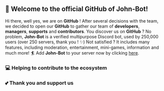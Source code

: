 ## 👋 Welcome to the official GitHub of John-Bot!

Hi there, well yes, we are on **GitHub** ! After several decisions with the team, we decided to open our **GitHub** to gather our team of **developers**, **managers**, **supports** and **contributors**. You discover us on **GitHub** ? No problem, **John-Bot** is a verified multipurpose Discord bot, used by 250,000 users (over 250 servers, thank you ! ✨) Not satisfied ? It includes many features, including moderation, entertainment, mini-games, information and much more! 🏄 Add **John-Bot** to your server now by clicking [here](https://add.johnbot.app).

### 💻 Helping to contribute to the ecosystem

### 💕 Thank you and support us
